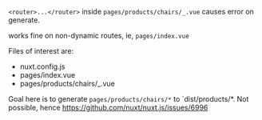 `<router>...</router>` inside `pages/products/chairs/_.vue` causes error on generate.  
  
  works fine on non-dynamic routes, ie, `pages/index.vue`   


Files of interest are:
- nuxt.config.js  
- pages/index.vue
- pages/products/chairs/_.vue

Goal here is to generate `pages/products/chairs/*` to `dist/products/*. Not possible, hence https://github.com/nuxt/nuxt.js/issues/6996

